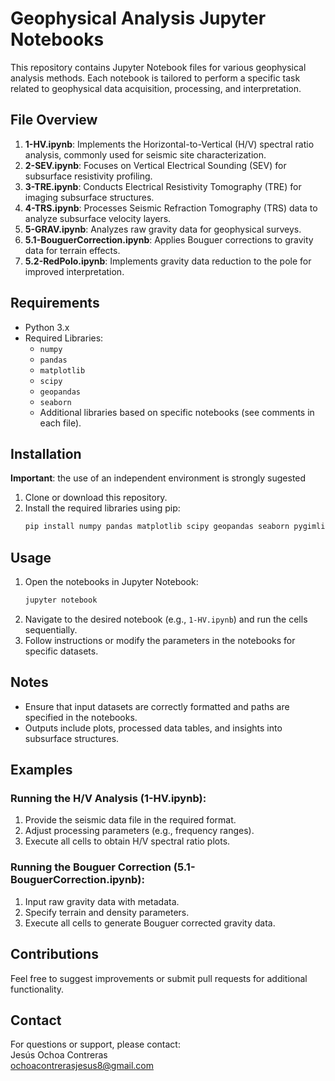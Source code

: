 # Geophysical Analysis Jupyter Notebooks

This repository contains Jupyter Notebook files for various geophysical analysis methods. Each notebook is tailored to perform a specific task related to geophysical data acquisition, processing, and interpretation.

## File Overview

1. **1-HV.ipynb**: Implements the Horizontal-to-Vertical (H/V) spectral ratio analysis, commonly used for seismic site characterization.
2. **2-SEV.ipynb**: Focuses on Vertical Electrical Sounding (SEV) for subsurface resistivity profiling.
3. **3-TRE.ipynb**: Conducts Electrical Resistivity Tomography (TRE) for imaging subsurface structures.
4. **4-TRS.ipynb**: Processes Seismic Refraction Tomography (TRS) data to analyze subsurface velocity layers.
5. **5-GRAV.ipynb**: Analyzes raw gravity data for geophysical surveys.
6. **5.1-BouguerCorrection.ipynb**: Applies Bouguer corrections to gravity data for terrain effects.
7. **5.2-RedPolo.ipynb**: Implements gravity data reduction to the pole for improved interpretation.

## Requirements

- Python 3.x
- Required Libraries:
  - `numpy`
  - `pandas`
  - `matplotlib`
  - `scipy`
  - `geopandas`
  - `seaborn`
  - Additional libraries based on specific notebooks (see comments in each file).

## Installation

**Important**: the use of an independent environment is strongly sugested
1. Clone or download this repository.
2. Install the required libraries using pip:
   ```bash
   pip install numpy pandas matplotlib scipy geopandas seaborn pygimli
   ```

## Usage

1. Open the notebooks in Jupyter Notebook:
   ```bash
   jupyter notebook
   ```
2. Navigate to the desired notebook (e.g., `1-HV.ipynb`) and run the cells sequentially.
3. Follow instructions or modify the parameters in the notebooks for specific datasets.

## Notes

- Ensure that input datasets are correctly formatted and paths are specified in the notebooks.
- Outputs include plots, processed data tables, and insights into subsurface structures.

## Examples

### Running the H/V Analysis (1-HV.ipynb):
1. Provide the seismic data file in the required format.
2. Adjust processing parameters (e.g., frequency ranges).
3. Execute all cells to obtain H/V spectral ratio plots.

### Running the Bouguer Correction (5.1-BouguerCorrection.ipynb):
1. Input raw gravity data with metadata.
2. Specify terrain and density parameters.
3. Execute all cells to generate Bouguer corrected gravity data.

## Contributions

Feel free to suggest improvements or submit pull requests for additional functionality.

## Contact

For questions or support, please contact:  
Jesús Ochoa Contreras  
[ochoacontrerasjesus8@gmail.com](mailto:ochoacontrerasjesus8@gmail.com)
